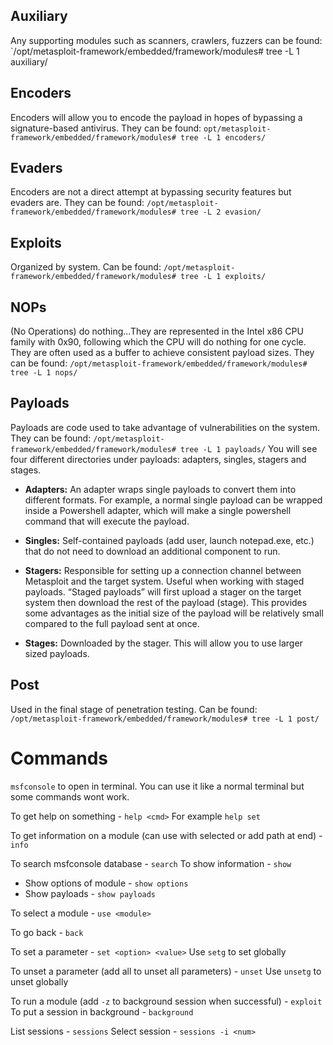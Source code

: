 ## Auxiliary
Any supporting modules such as scanners, crawlers, fuzzers can be found:
`/opt/metasploit-framework/embedded/framework/modules# tree -L 1 auxiliary/

## Encoders
Encoders will allow you to encode the payload in hopes of bypassing a signature-based antivirus. They can be found:
`opt/metasploit-framework/embedded/framework/modules# tree -L 1 encoders/`

## Evaders
Encoders are not a direct attempt at bypassing security features but evaders are. They can be found:
`/opt/metasploit-framework/embedded/framework/modules# tree -L 2 evasion/`

## Exploits
Organized by system. Can be found:
`/opt/metasploit-framework/embedded/framework/modules# tree -L 1 exploits/`

## NOPs
(No Operations) do nothing...They are represented in the Intel x86 CPU family with 0x90, following which the CPU will do nothing for one cycle. They are often used as a buffer to achieve consistent payload sizes. They can be found:
`/opt/metasploit-framework/embedded/framework/modules# tree -L 1 nops/`

## Payloads
Payloads are code used to take advantage of vulnerabilities on the system. They can be found:
`/opt/metasploit-framework/embedded/framework/modules# tree -L 1 payloads/`
You will see four different directories under payloads: adapters, singles, stagers and stages.
- **Adapters:** An adapter wraps single payloads to convert them into different formats. For example, a normal single payload can be wrapped inside a Powershell adapter, which will make a single powershell command that will execute the payload.  

- **Singles:** Self-contained payloads (add user, launch notepad.exe, etc.) that do not need to download an additional component to run.

- **Stagers:** Responsible for setting up a connection channel between Metasploit and the target system. Useful when working with staged payloads. “Staged payloads” will first upload a stager on the target system then download the rest of the payload (stage). This provides some advantages as the initial size of the payload will be relatively small compared to the full payload sent at once.

- **Stages:** Downloaded by the stager. This will allow you to use larger sized payloads.
## Post
Used in the final stage of penetration testing. Can be found:
`/opt/metasploit-framework/embedded/framework/modules# tree -L 1 post/`

# Commands
`msfconsole` to open in terminal. You can use it like a normal terminal but some commands wont work.

To get help on something  - `help <cmd>` For example `help set`

To get information on a module (can use with selected or add path at end) - `info`

To search msfconsole database - `search`
To show information - `show`
- Show options of module - `show options`
- Show payloads - `show payloads`

To select a module - `use <module>`

To go back - `back`

To set a parameter - `set <option> <value>`
Use `setg` to set globally

To unset a parameter (add all to unset all parameters) - `unset`
Use `unsetg` to unset globally

To run a module (add `-z` to background session when successful) - `exploit`
To put a session in background - `background`

List sessions - `sessions`
Select session - `sessions -i <num>`